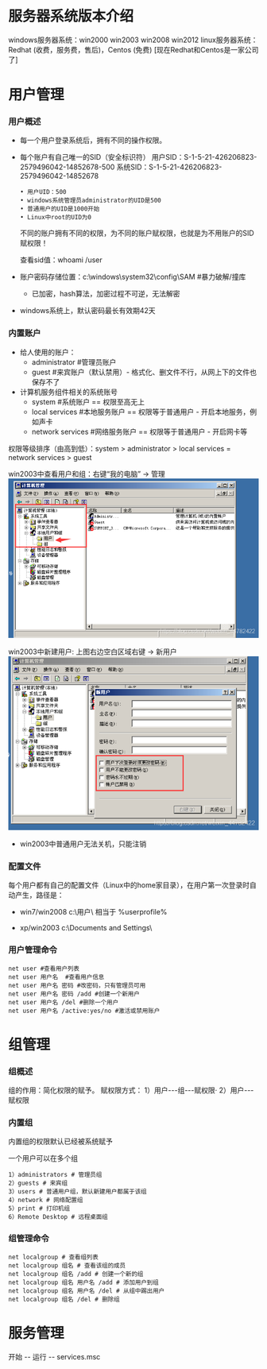 ﻿

# 服务器系统版本介绍  

windows服务器系统：win2000 win2003 win2008 win2012
linux服务器系统：Redhat (收费，服务费，售后)，Centos (免费) 
	 [现在Redhat和Centos是一家公司了]

# 用户管理  

### 用户概述  

* 每一个用户登录系统后，拥有不同的操作权限。

* 每个账户有自己唯一的SID（安全标识符）
  用户SID：S-1-5-21-426206823-2579496042-14852678-500
  系统SID：S-1-5-21-426206823-2579496042-14852678  

  ```
  • 用户UID：500
  • windows系统管理员administrator的UID是500
  • 普通用户的UID是1000开始
  • Linux中root的UID为0
  ```

  不同的账户拥有不同的权限，为不同的账户赋权限，也就是为不用账户的SID赋权限！  

  查看sid值：whoami /user  

* 账户密码存储位置：c:\windows\system32\config\SAM #暴力破解/撞库  

  * 已加密，hash算法，加密过程不可逆，无法解密

* windows系统上，默认密码最长有效期42天  

### 内置账户  

* 给人使用的账户：
  * administrator #管理员账户
  * guest #来宾账户（默认禁用）- 格式化、删文件不行，从网上下的文件也保存不了
* 计算机服务组件相关的系统账号
  * system #系统账户 == 权限至高无上
  * local services #本地服务账户 == 权限等于普通用户  -  开启本地服务，例如声卡
  * network services #网络服务账户 == 权限等于普通用户  - 开启网卡等

权限等级排序（由高到低）：system > administrator > local services = network services > guest 

win2003中查看用户和组：右键“我的电脑” -> 管理
![在这里插入图片描述](img\用户与组管理1.png)

win2003中新建用户: 上图右边空白区域右键 -> 新用户
![在这里插入图片描述](img\用户与组管理2.png)

* win2003中普通用户无法关机，只能注销

### 配置文件  

每个用户都有自己的配置文件（Linux中的home家目录），在用户第一次登录时自动产生，路径是：

* win7/win2008 c:\用户\  相当于 %userprofile%

* xp/win2003 c:\Documents and Settings\  



### 用户管理命令  

```
net user #查看用户列表
net user 用户名  #查看用户信息
net user 用户名 密码 #改密码，只有管理员可用
net user 用户名 密码 /add #创建一个新用户
net user 用户名 /del #删除一个用户
net user 用户名 /active:yes/no #激活或禁用账户
```



# 组管理

### 组概述  

组的作用：简化权限的赋予。
赋权限方式：
1）用户---组---赋权限·
2）用户---赋权限  

### 内置组  

内置组的权限默认已经被系统赋予  

一个用户可以在多个组

```
1）administrators # 管理员组
2）guests # 来宾组
3）users # 普通用户组，默认新建用户都属于该组
4）network # 网络配置组
5）print # 打印机组
6）Remote Desktop # 远程桌面组
```

### 组管理命令  

```
net localgroup # 查看组列表
net localgroup 组名 # 查看该组的成员
net localgroup 组名 /add # 创建一个新的组
net localgroup 组名 用户名 /add # 添加用户到组
net localgroup 组名 用户名 /del # 从组中踢出用户
net localgroup 组名 /del # 删除组
```

# 服务管理  

开始 -- 运行 -- services.msc


